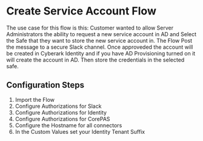 # Create Service Account Flow
The use case for this flow is this: Customer wanted to allow Server Administrators the ability to request a new service account in AD and Select the Safe that they want to store the new service account in. The Flow Post the message to a secure Slack channel. Once approveded the account will be created in Cyberark Identity and if you have AD Provisioning turned on it will create the account in AD. Then store the credentials in the selected safe.

## Configuration Steps

  1. Import the Flow
  2. Configure Authorizations for Slack
  3. Configure Authorizations for Identity
  4. Configure Authorizations for CorePAS
  5. Configure the Hostname for all connectors
  6. In the Custom Values set your Identity Tenant Suffix
  
